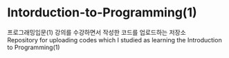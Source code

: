 # Intorduction-to-Programming(1)

프로그래밍입문(1) 강의를 수강하면서 작성한 코드를 업로드하는 저장소  
Repository for uploading codes which I studied as learning the Introduction to Programming(1)
